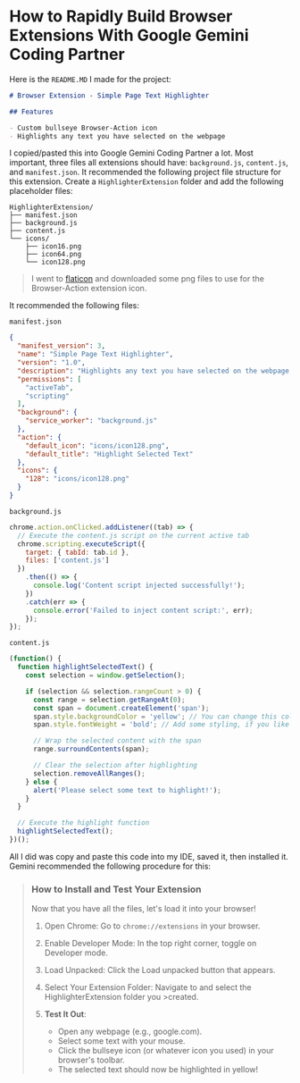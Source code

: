 # How to Rapidly Build Browser Extensions With Google Gemini Coding Partner

Here is the `README.MD` I made for the project:

```markdown
# Browser Extension - Simple Page Text Highlighter

## Features

- Custom bullseye Browser-Action icon
- Highlights any text you have selected on the webpage
```

I copied/pasted this into Google Gemini Coding Partner a lot. Most important, three files all extensions should have: `background.js`, `content.js`, and `manifest.json`. It recommended the following project file structure for this extension. Create a `HighlighterExtension` folder and add the following placeholder files:

```text
HighlighterExtension/
├── manifest.json
├── background.js
├── content.js 
└── icons/
    ├── icon16.png
    ├── icon64.png
    └── icon128.png
```

> I went to [flaticon](https://www.flaticon.com/free-icons/bullseye) and downloaded some png files to use for the Browser-Action extension icon.

It recommended the following files:

`manifest.json`

```json
{
  "manifest_version": 3,
  "name": "Simple Page Text Highlighter",
  "version": "1.0",
  "description": "Highlights any text you have selected on the webpage.",
  "permissions": [
    "activeTab",
    "scripting"
  ],
  "background": {
    "service_worker": "background.js"
  },
  "action": {
    "default_icon": "icons/icon128.png",
    "default_title": "Highlight Selected Text"
  },
  "icons": {
    "128": "icons/icon128.png"
  }
}
```

`background.js`

```javascript
chrome.action.onClicked.addListener((tab) => {
  // Execute the content.js script on the current active tab
  chrome.scripting.executeScript({
    target: { tabId: tab.id },
    files: ['content.js']
  })
    .then(() => {
      console.log('Content script injected successfully!');
    })
    .catch(err => {
      console.error('Failed to inject content script:', err);
    });
});
```

`content.js`

```javascript
(function() {
  function highlightSelectedText() {
    const selection = window.getSelection();

    if (selection && selection.rangeCount > 0) {
      const range = selection.getRangeAt(0);
      const span = document.createElement('span');
      span.style.backgroundColor = 'yellow'; // You can change this color
      span.style.fontWeight = 'bold'; // Add some styling, if you like

      // Wrap the selected content with the span
      range.surroundContents(span);

      // Clear the selection after highlighting
      selection.removeAllRanges();
    } else {
      alert('Please select some text to highlight!');
    }
  }

  // Execute the highlight function
  highlightSelectedText();
})();
```

All I did was copy and paste this code into my IDE, saved it, then installed it. Gemini recommended the following procedure for this:

> ### How to Install and Test Your Extension
>
>Now that you have all the files, let's load it into your browser!
>
>1. Open Chrome: Go to `chrome://extensions` in your browser.
>2. Enable Developer Mode: In the top right corner, toggle on Developer mode.
>3. Load Unpacked: Click the Load unpacked button that appears.
>4. Select Your Extension Folder: Navigate to and select the HighlighterExtension folder you >created.
>5. **Test It Out**:
>
>    * Open any webpage (e.g., google.com).
>    * Select some text with your mouse.
>    * Click the bullseye icon (or whatever icon you used) in your browser's toolbar.
>    * The selected text should now be highlighted in yellow!
